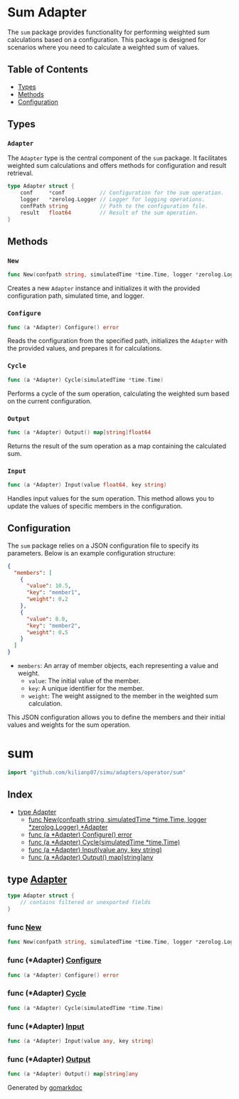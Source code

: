 # Sum Adapter

The `sum` package provides functionality for performing weighted sum calculations based on a configuration. This package is designed for scenarios where you need to calculate a weighted sum of values.

## Table of Contents
- [Types](#types)
- [Methods](#methods)
- [Configuration](#configuration)

## Types

### `Adapter`

The `Adapter` type is the central component of the `sum` package. It facilitates weighted sum calculations and offers methods for configuration and result retrieval.

```go
type Adapter struct {
    conf     *conf           // Configuration for the sum operation.
    logger   *zerolog.Logger // Logger for logging operations.
    confPath string          // Path to the configuration file.
    result   float64         // Result of the sum operation.
}
```

## Methods

### `New`

```go
func New(confpath string, simulatedTime *time.Time, logger *zerolog.Logger) *Adapter
```

Creates a new `Adapter` instance and initializes it with the provided configuration path, simulated time, and logger.

### `Configure`

```go
func (a *Adapter) Configure() error
```

Reads the configuration from the specified path, initializes the `Adapter` with the provided values, and prepares it for calculations.

### `Cycle`

```go
func (a *Adapter) Cycle(simulatedTime *time.Time)
```

Performs a cycle of the sum operation, calculating the weighted sum based on the current configuration.

### `Output`

```go
func (a *Adapter) Output() map[string]float64
```

Returns the result of the sum operation as a map containing the calculated sum.

### `Input`

```go
func (a *Adapter) Input(value float64, key string)
```

Handles input values for the sum operation. This method allows you to update the values of specific members in the configuration.

## Configuration

The `sum` package relies on a JSON configuration file to specify its parameters. Below is an example configuration structure:

```json
{
  "members": [
    {
      "value": 10.5,
      "key": "member1",
      "weight": 0.2
    },
    {
      "value": 8.0,
      "key": "member2",
      "weight": 0.5
    }
  ]
}
```

- `members`: An array of member objects, each representing a value and weight.
  - `value`: The initial value of the member.
  - `key`: A unique identifier for the member.
  - `weight`: The weight assigned to the member in the weighted sum calculation.

This JSON configuration allows you to define the members and their initial values and weights for the sum operation.



<!-- Code generated by gomarkdoc. DO NOT EDIT -->

# sum

```go
import "github.com/kilianp07/simu/adapters/operator/sum"
```

## Index

- [type Adapter](<#Adapter>)
  - [func New\(confpath string, simulatedTime \*time.Time, logger \*zerolog.Logger\) \*Adapter](<#New>)
  - [func \(a \*Adapter\) Configure\(\) error](<#Adapter.Configure>)
  - [func \(a \*Adapter\) Cycle\(simulatedTime \*time.Time\)](<#Adapter.Cycle>)
  - [func \(a \*Adapter\) Input\(value any, key string\)](<#Adapter.Input>)
  - [func \(a \*Adapter\) Output\(\) map\[string\]any](<#Adapter.Output>)


<a name="Adapter"></a>
## type [Adapter](<https://github.com/kilianp07/simu/blob/main/adapters/operator/sum/sum.go#L24-L30>)



```go
type Adapter struct {
    // contains filtered or unexported fields
}
```

<a name="New"></a>
### func [New](<https://github.com/kilianp07/simu/blob/main/adapters/operator/sum/sum.go#L32>)

```go
func New(confpath string, simulatedTime *time.Time, logger *zerolog.Logger) *Adapter
```



<a name="Adapter.Configure"></a>
### func \(\*Adapter\) [Configure](<https://github.com/kilianp07/simu/blob/main/adapters/operator/sum/sum.go#L42>)

```go
func (a *Adapter) Configure() error
```



<a name="Adapter.Cycle"></a>
### func \(\*Adapter\) [Cycle](<https://github.com/kilianp07/simu/blob/main/adapters/operator/sum/sum.go#L58>)

```go
func (a *Adapter) Cycle(simulatedTime *time.Time)
```



<a name="Adapter.Input"></a>
### func \(\*Adapter\) [Input](<https://github.com/kilianp07/simu/blob/main/adapters/operator/sum/sum.go#L76>)

```go
func (a *Adapter) Input(value any, key string)
```



<a name="Adapter.Output"></a>
### func \(\*Adapter\) [Output](<https://github.com/kilianp07/simu/blob/main/adapters/operator/sum/sum.go#L70>)

```go
func (a *Adapter) Output() map[string]any
```



Generated by [gomarkdoc](<https://github.com/princjef/gomarkdoc>)
